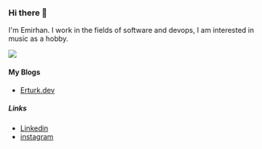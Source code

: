 ### Hi there 👋
I'm Emirhan. I work in the fields of software and devops, I am interested in music as a hobby.

<img src="https://github-readme-stats.vercel.app/api/top-langs/?username=emirhanerturkx&layout=compact&theme=merko">

#### My Blogs
* [Erturk.dev](https://erturk.dev)


##### Links
* [Linkedin]([https://www.linkedin.com/in/niyazialpay/](https://www.linkedin.com/in/emirhan-erturk/))
* [instagram](https://instagram/eemirhan.erturk/)
